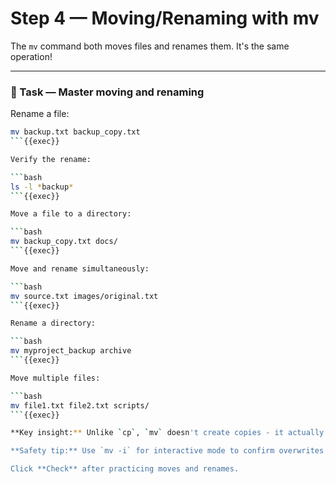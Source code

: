 # Step 4 — Moving/Renaming with mv

The `mv` command both moves files and renames them. It's the same operation!

---

### 🔀 Task — Master moving and renaming

Rename a file:

```bash
mv backup.txt backup_copy.txt
```{{exec}}

Verify the rename:

```bash
ls -l *backup*
```{{exec}}

Move a file to a directory:

```bash
mv backup_copy.txt docs/
```{{exec}}

Move and rename simultaneously:

```bash
mv source.txt images/original.txt
```{{exec}}

Rename a directory:

```bash
mv myproject_backup archive
```{{exec}}

Move multiple files:

```bash
mv file1.txt file2.txt scripts/
```{{exec}}

**Key insight:** Unlike `cp`, `mv` doesn't create copies - it actually moves the files! The original location no longer has the file.

**Safety tip:** Use `mv -i` for interactive mode to confirm overwrites!

Click **Check** after practicing moves and renames.


